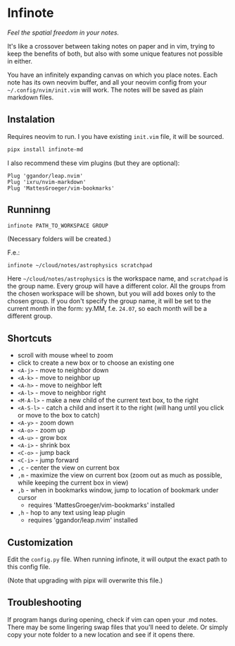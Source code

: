 # Infinote

*Feel the spatial freedom in your notes.*

It's like a crossover between taking notes on paper and in vim, trying to keep the benefits of both, but also with some unique features not possible in either.

You have an infinitely expanding canvas on which you place notes. Each note has its own neovim buffer, and all your neovim config from your `~/.config/nvim/init.vim` will work. The notes will be saved as plain markdown files.

## Instalation

Requires neovim to run. I you have existing `init.vim` file, it will be sourced.

```bash
pipx install infinote-md
```


I also recommend these vim plugins (but they are optional):
```
Plug 'ggandor/leap.nvim'
Plug 'ixru/nvim-markdown'
Plug 'MattesGroeger/vim-bookmarks'
```

## Runninng

```
infinote PATH_TO_WORKSPACE GROUP
```

(Necessary folders will be created.)

F.e.:
```
infinote ~/cloud/notes/astrophysics scratchpad
```

Here `~/cloud/notes/astrophysics` is the workspace name, and `scratchpad` is the group name. Every group will have a different color. All the groups from the chosen workspace will be shown, but you will add boxes only to the chosen group. If you don't specify the group name, it will be set to the current month in the form: yy.MM, f.e. `24.07`, so each month will be a different group.

## Shortcuts
- scroll with mouse wheel to zoom
- click to create a new box or to choose an existing one
- `<A-j>` - move to neighbor down
- `<A-k>` - move to neighbor up
- `<A-h>` - move to neighbor left
- `<A-l>` - move to neighbor right
- `<M-A-l>` - make a new child of the current text box, to the right
- `<A-S-l>` - catch a child and insert it to the right (will hang until you click or move to the box to catch)
- `<A-y>` - zoom down
- `<A-o>` - zoom up
- `<A-u>` - grow box
- `<A-i>` - shrink box
- `<C-o>` - jump back
- `<C-i>` - jump forward
- `,c` - center the view on current box
- `,m` - maximize the view on current box (zoom out as much as possible, while keeping the current box in view)
- `,b` - when in bookmarks window, jump to location of bookmark under cursor
    - requires 'MattesGroeger/vim-bookmarks' installed
- `,h` - hop to any text using leap plugin
    - requires 'ggandor/leap.nvim' installed

## Customization

Edit the `config.py` file. When running infinote, it will output the exact path to this config file.

(Note that upgrading with pipx will overwrite this file.)

## Troubleshooting

If program hangs during opening, check if vim can open your .md notes. There may be some lingering swap files that you'll need to delete. Or simply copy your note folder to a new location and see if it opens there.
